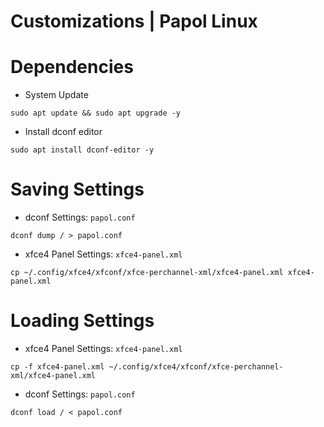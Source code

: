 # Customizations | Papol Linux

# Dependencies

- System Update

```
sudo apt update && sudo apt upgrade -y
```

- Install dconf editor

```
sudo apt install dconf-editor -y
```

# Saving Settings

- dconf Settings: `papol.conf`

```
dconf dump / > papol.conf
```

- xfce4 Panel Settings: `xfce4-panel.xml`

```
cp ~/.config/xfce4/xfconf/xfce-perchannel-xml/xfce4-panel.xml xfce4-panel.xml
```

# Loading Settings

- xfce4 Panel Settings: `xfce4-panel.xml`

```
cp -f xfce4-panel.xml ~/.config/xfce4/xfconf/xfce-perchannel-xml/xfce4-panel.xml
```

- dconf Settings: `papol.conf`

```
dconf load / < papol.conf
```
